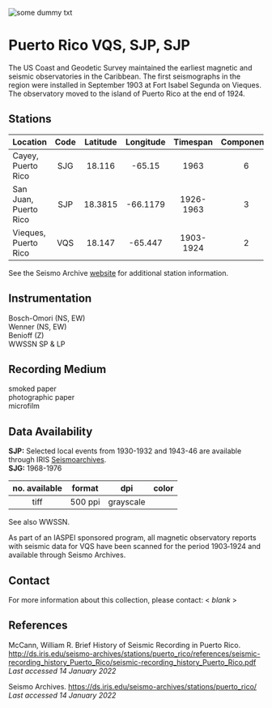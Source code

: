 <!---
layout              : page
show_meta           : false
title               : "Puerto Rico"
subheadline         : "VQS, SJP, SJP"
teaser              : "More information about data in this collection"
header:
   image_fullwidth  : "puerto_rico.jpg"
permalink           : "/stations/puerto_rico"
breadcrumb          : true
---> 

![some dummy txt](../../images/puerto_rico.jpg)

# Puerto Rico VQS, SJP, SJP
The US Coast and Geodetic Survey maintained the earliest magnetic and seismic observatories in the Caribbean.
The first seismographs in the region were installed in September 1903 at Fort Isabel Segunda on Vieques. The observatory moved to the island of Puerto Rico at the end of 1924.

## Stations

 **Location** | **Code** | **Latitude** | **Longitude** | **Timespan** | **Components**
 :--- | :---: | :---: | :---: | :---: | :---:
Cayey, Puerto Rico| SJG | 18.116 | -65.15 | 1963 | 6
San Juan, Puerto Rico | SJP | 18.3815 | -66.1179 | 1926-1963 | 3
Vieques, Puerto Rico | VQS | 18.147 | -65.447 |  1903-1924 | 2

See the Seismo Archive [website](https://ds.iris.edu/seismo-archives/stations/puerto_rico/) for additional station information.

## Instrumentation
Bosch-Omori (NS, EW)  
Wenner (NS, EW)  
Benioff (Z)  
WWSSN SP & LP  


## Recording Medium
smoked paper  
photographic paper  
microfilm  


## Data Availability
**SJP:** Selected local events from 1930-1932 and 1943-46 are available through IRIS [Seismoarchives](http://ds.iris.edu/seismo-archives/stations/puerto_rico/).  
**SJG:** 1968-1976

**no. available** | **format** | **dpi** | **color**
| :---: | :---: | :---: | :---:
| tiff | 500 ppi  | grayscale

See also WWSSN.

As part of an IASPEI sponsored program, all magnetic observatory reports with seismic data for VQS
have been scanned for the period 1903‐1924 and available through Seismo Archives.

## Contact
For more information about this collection, please contact: \< *blank* \>

## References

McCann, William R. Brief History of Seismic Recording in Puerto Rico. http://ds.iris.edu/seismo-archives/stations/puerto_rico/references/seismic-recording_history_Puerto_Rico/seismic-recording_history_Puerto_Rico.pdf  
   *Last accessed 14 January 2022*

Seismo Archives. https://ds.iris.edu/seismo-archives/stations/puerto_rico/  
*Last accessed 14 January 2022*
